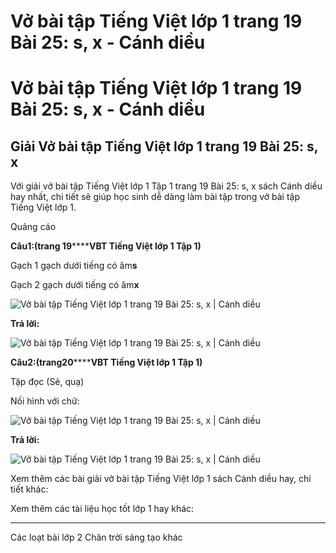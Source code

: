 # Vở bài tập Tiếng Việt lớp 1 trang 19 Bài 25: s, x - Cánh diều

# Vở bài tập Tiếng Việt lớp 1 trang 19 Bài 25: s, x - Cánh diều

## Giải Vở bài tập Tiếng Việt lớp 1 trang 19 Bài 25: s, x

Với giải vở bài tập Tiếng Việt lớp 1 Tập 1 trang 19 Bài 25: s, x sách Cánh diều hay nhất, chi tiết sẽ giúp học sinh dễ dàng làm bài tập trong vở bài tập Tiếng Việt lớp 1.

Quảng cáo

**Câu****1****:****(trang 1****9********VBT Tiếng Việt lớp 1 Tập 1)**

Gạch 1 gạch dưới tiếng có âm**s**

Gạch 2 gạch dưới tiếng có âm**x**

![Vở bài tập Tiếng Việt lớp 1 trang 19 Bài 25: s, x | Cánh diều](https://www.vietjack.com/vbt-tieng-viet-1-cd/images/bai-25-s-x-1.png)

**Trả lời:**

![Vở bài tập Tiếng Việt lớp 1 trang 19 Bài 25: s, x | Cánh diều](https://www.vietjack.com/vbt-tieng-viet-1-cd/images/bai-25-s-x-2.png)

**Câu****2****:****(trang****20********VBT Tiếng Việt lớp 1 Tập 1)**

Tập đọc (Sẻ, quạ)

Nối hình với chữ:

![Vở bài tập Tiếng Việt lớp 1 trang 19 Bài 25: s, x | Cánh diều](https://www.vietjack.com/vbt-tieng-viet-1-cd/images/bai-25-s-x-3.png)

**Trả lời:**

![Vở bài tập Tiếng Việt lớp 1 trang 19 Bài 25: s, x | Cánh diều](https://www.vietjack.com/vbt-tieng-viet-1-cd/images/bai-25-s-x-4.png)

Xem thêm các bài giải vở bài tập Tiếng Việt lớp 1 sách Cánh diều hay, chi tiết khác:

Xem thêm các tài liệu học tốt lớp 1 hay khác:

* * *

Các loạt bài lớp 2 Chân trời sáng tạo khác
